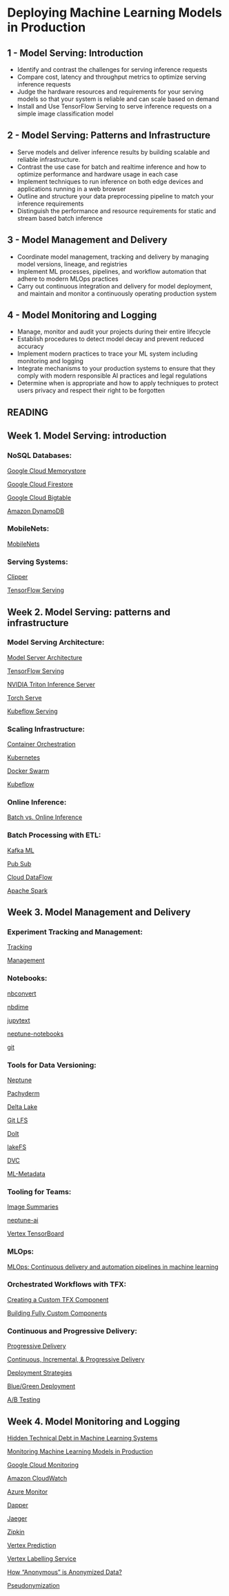 # Deploying Machine Learning Models in Production

## 1 - Model Serving: Introduction
* Identify and contrast the challenges for serving inference requests
* Compare cost, latency and throughput metrics to optimize serving inference requests
* Judge the hardware resources and requirements for your serving models so that your system is reliable and can scale based on demand
* Install and Use TensorFlow Serving to serve inference requests on a simple image classification model

## 2 - Model Serving: Patterns and Infrastructure
* Serve models and deliver inference results by building scalable and reliable infrastructure.
* Contrast the use case for batch and realtime inference and how to optimize performance and hardware usage in each case
* Implement techniques to run inference on both edge devices and applications running in a web browser
* Outline and structure your data preprocessing pipeline to match your inference requirements
* Distinguish the performance and resource requirements for static and stream based batch inference

## 3 - Model Management and Delivery
* Coordinate model management, tracking and delivery by managing model versions, lineage, and registries
* Implement ML processes, pipelines, and workflow automation that adhere to modern MLOps practices
* Carry out continuous integration and delivery for model deployment, and maintain and monitor a continuously operating production system

## 4 - Model Monitoring and Logging
* Manage, monitor and audit your projects during their entire lifecycle
* Establish procedures to detect model decay and prevent reduced accuracy
* Implement modern practices to trace your ML system including monitoring and logging
* Integrate mechanisms to your production systems to ensure that they comply with modern responsible AI practices and legal regulations
* Determine when is appropriate and how to apply techniques to protect users privacy and respect their right to be forgotten


## READING
## Week 1. Model Serving: introduction
### NoSQL Databases:
[Google Cloud Memorystore](https://cloud.google.com/memorystore)

[Google Cloud Firestore](https://cloud.google.com/firestore)

[Google Cloud Bigtable](https://cloud.google.com/bigtable)

[Amazon DynamoDB](https://aws.amazon.com/dynamodb/)

### MobileNets:
[MobileNets](https://arxiv.org/abs/1704.04861)

### Serving Systems:
[Clipper](https://rise.cs.berkeley.edu/projects/clipper/)

[TensorFlow Serving](https://www.tensorflow.org/tfx/guide/serving)

##  Week 2. Model Serving: patterns and infrastructure
### Model Serving Architecture:
[Model Server Architecture](https://medium.com/@vikati/the-rise-of-the-model-servers-9395522b6c58)

[TensorFlow Serving](https://www.tensorflow.org/tfx/serving/architecture)

[NVIDIA Triton Inference Server](https://developer.nvidia.com/nvidia-triton-inference-server)

[Torch Serve](https://github.com/pytorch/serve)

[Kubeflow Serving](https://www.kubeflow.org/docs/components/serving/)


### Scaling Infrastructure:
[Container Orchestration](https://phoenixnap.com/blog/what-is-container-orchestration)

[Kubernetes](https://kubernetes.io/)

[Docker Swarm](https://docs.docker.com/engine/swarm/)

[Kubeflow](https://www.kubeflow.org/)

### Online Inference:
[Batch vs. Online Inference](https://mlinproduction.com/batch-inference-vs-online-inference/)

### Batch Processing with ETL:
[Kafka ML](https://github.com/ertis-research/kafka-ml#:~:text=Kafka%2DML%20is%20a%20framework,(ML)%20models%20on%20Kubernetes.&text=The%20training%20and%20inference%20datasets,ones%20provided%20by%20the%20IoT.)

[Pub Sub](https://cloud.google.com/pubsub)

[Cloud DataFlow](https://cloud.google.com/dataflow)

[Apache Spark](https://spark.apache.org/)

## Week 3. Model Management and Delivery
### Experiment Tracking and Management:
[Tracking](https://towardsdatascience.com/machine-learning-experiment-tracking-93b796e501b0)

[Management](https://neptune.ai/blog/experiment-management)

### Notebooks:
[nbconvert](https://nbconvert.readthedocs.io/)

[nbdime](https://nbdime.readthedocs.io/)

[jupytext](https://jupytext.readthedocs.io/en/latest/install.html)

[neptune-notebooks](https://docs.neptune.ai/)

[git](https://git-scm.com/)

### Tools for Data Versioning:
[Neptune](https://docs.neptune.ai/how-to-guides/data-versioning)

[Pachyderm](https://www.pachyderm.com/)

[Delta Lake](https://delta.io/)

[Git LFS](https://git-lfs.github.com/)

[DoIt](https://github.com/dolthub/dolt)

[lakeFS](https://lakefs.io/data-versioning/)

[DVC](https://dvc.org/)

[ML-Metadata](https://blog.tensorflow.org/2021/01/ml-metadata-version-control-for-ml.html)

### Tooling for Teams:
[Image Summaries](https://www.tensorflow.org/tensorboard/image_summaries)

[neptune-ai](https://neptune.ai/for-teams)

[Vertex TensorBoard](https://cloud.google.com/vertex-ai/docs/experiments/tensorboard-overview)

### MLOps:
[MLOps: Continuous delivery and automation pipelines in machine learning](https://cloud.google.com/architecture/mlops-continuous-delivery-and-automation-pipelines-in-machine-learning)

### Orchestrated Workflows with TFX:
[Creating a Custom TFX Component](https://blog.tensorflow.org/2020/01/creating-custom-tfx-component.html)

[Building Fully Custom Components](https://github.com/tensorflow/tfx/blob/master/docs/guide/custom_component.md)

### Continuous and Progressive Delivery:
[Progressive Delivery](https://www.split.io/glossary/progressive-delivery/)

[Continuous, Incremental, & Progressive Delivery](https://launchdarkly.com/blog/continuous-incrementalprogressive-delivery-pick-three/)

[Deployment Strategies](https://dev.to/mostlyjason/intro-to-deployment-strategies-blue-green-canary-and-more-3a3)

[Blue/Green Deployment](https://martinfowler.com/bliki/BlueGreenDeployment.html)

[A/B Testing](https://medium.com/capital-one-tech/the-role-of-a-b-testing-in-the-machine-learning-future-3d2ba035daeb)

## Week 4. Model Monitoring and Logging
[Hidden Technical Debt in Machine Learning Systems](https://papers.nips.cc/paper/2015/file/86df7dcfd896fcaf2674f757a2463eba-Paper.pdf)

[Monitoring Machine Learning Models in Production](https://christophergs.com/machine%20learning/2020/03/14/how-to-monitor-machine-learning-models/)

[Google Cloud Monitoring](https://cloud.google.com/monitoring)

[Amazon CloudWatch](https://aws.amazon.com/cloudwatch/)

[Azure Monitor](https://docs.microsoft.com/en-us/azure/azure-monitor/overview#:~:text=Azure%20Monitor%20helps%20you%20maximize,cloud%20and%20on%2Dpremises%20environments.&text=Collect%20data%20from%20monitored%20resources%20using%20Azure%20Monitor%20Metrics.)

[Dapper](https://storage.googleapis.com/pub-tools-public-publication-data/pdf/36356.pdf)

[Jaeger](https://www.jaegertracing.io/)

[Zipkin](https://zipkin.io/)

[Vertex Prediction](https://cloud.google.com/vertex-ai)

[Vertex Labelling Service](https://cloud.google.com/vertex-ai/docs/datasets/label-using-console)

[How “Anonymous” is Anonymized Data?](https://www.kdnuggets.com/2020/08/anonymous-anonymized-data.html)

[Pseudonymization](https://dataprivacymanager.net/pseudonymization-according-to-the-gdpr/)


